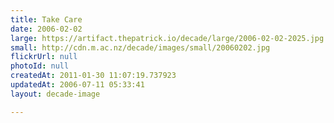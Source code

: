```yaml
---
title: Take Care
date: 2006-02-02
large: https://artifact.thepatrick.io/decade/large/2006-02-02-2025.jpg
small: http://cdn.m.ac.nz/decade/images/small/20060202.jpg
flickrUrl: null
photoId: null
createdAt: 2011-01-30 11:07:19.737923
updatedAt: 2006-07-11 05:33:41
layout: decade-image

---
```


